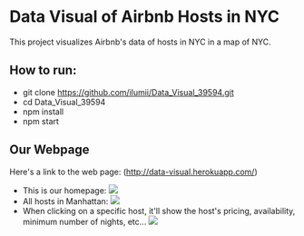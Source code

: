 <h1>Data Visual of Airbnb Hosts in NYC</h1>
This project visualizes Airbnb's data of hosts in NYC in a map of NYC.

## How to run:
  * git clone https://github.com/ilumii/Data_Visual_39594.git
  * cd Data_Visual_39594
  * npm install
  * npm start
  
## Our Webpage
Here's a link to the web page: (http://data-visual.herokuapp.com/)

 * This is our homepage: <img src="https://imgur.com/m9pn7FW.png" />
 * All hosts in Manhattan: <img src="https://imgur.com/E1bKEL9.png" />
 * When clicking on a specific host, it'll show the host's pricing, availability, minimum number of nights, etc... <img src="https://imgur.com/8lDYOod.png" />
